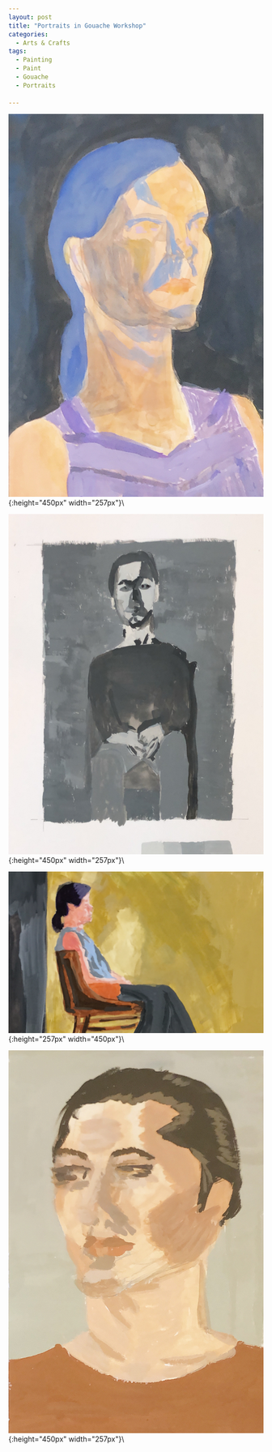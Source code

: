 ```yaml
---
layout: post
title: "Portraits in Gouache Workshop"
categories:
  - Arts & Crafts
tags:
  - Painting
  - Paint
  - Gouache
  - Portraits

---
```



![image](/assets/images/Painting1.jpeg){:height="450px" width="257px"}\


![image](/assets/images/Painting2.jpeg){:height="450px" width="257px"}\


![image](/assets/images/Painting3.jpeg){:height="257px" width="450px"}\


![image](/assets/images/Painting4.jpeg){:height="450px" width="257px"}\



